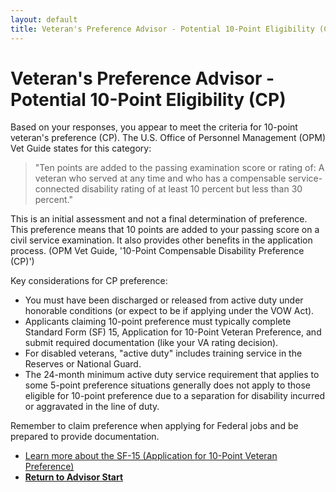```yaml
---
layout: default
title: Veteran's Preference Advisor - Potential 10-Point Eligibility (CP)
---
```


# Veteran's Preference Advisor - Potential 10-Point Eligibility (CP)

Based on your responses, you appear to meet the criteria for 10-point veteran's preference (CP). The U.S. Office of Personnel Management (OPM) Vet Guide states for this category:

> "Ten points are added to the passing examination score or rating of: A veteran who served at any time and who has a compensable service-connected disability rating of at least 10 percent but less than 30 percent."

This is an initial assessment and not a final determination of preference. This preference means that 10 points are added to your passing score on a civil service examination. It also provides other benefits in the application process. (OPM Vet Guide, '10-Point Compensable Disability Preference (CP)')

Key considerations for CP preference:
* You must have been discharged or released from active duty under honorable conditions (or expect to be if applying under the VOW Act).
* Applicants claiming 10-point preference must typically complete Standard Form (SF) 15, Application for 10-Point Veteran Preference, and submit required documentation (like your VA rating decision).
* For disabled veterans, "active duty" includes training service in the Reserves or National Guard.
* The 24-month minimum active duty service requirement that applies to some 5-point preference situations generally does not apply to those eligible for 10-point preference due to a separation for disability incurred or aggravated in the line of duty.

Remember to claim preference when applying for Federal jobs and be prepared to provide documentation.

* [Learn more about the SF-15 (Application for 10-Point Veteran Preference)](./sf15_information.md)
* [**Return to Advisor Start**](./start.md)
